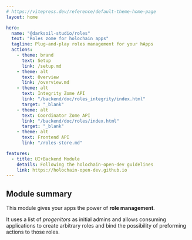 ```yaml
---
# https://vitepress.dev/reference/default-theme-home-page
layout: home

hero:
  name: "@darksoil-studio/roles"
  text: "Roles zome for holochain apps"
  tagline: Plug-and-play roles management for your hApps
  actions:
    - theme: brand
      text: Setup
      link: /setup.md
    - theme: alt
      text: Overview
      link: /overview.md
    - theme: alt
      text: Integrity Zome API
      link: "/backend/doc/roles_integrity/index.html"
      target: "_blank"
    - theme: alt
      text: Coordinator Zome API
      link: "/backend/doc/roles/index.html"
      target: "_blank"
    - theme: alt
      text: Frontend API
      link: "/roles-store.md"

features:
  - title: UI+Backend Module
    details: Following the holochain-open-dev guidelines
    link: https://holochain-open-dev.github.io
---
```



## Module summary

This module gives your apps the power of **role management**.

It uses a list of *progenitors* as initial admins and allows consuming applications to create arbitrary roles and bind the possibility of preforming actions to those roles. 